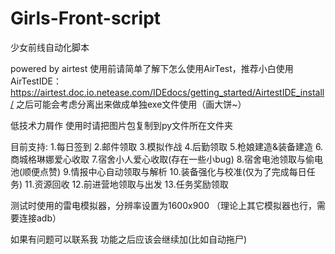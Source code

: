 # Girls-Front-script
少女前线自动化脚本

powered by airtest
使用前请简单了解下怎么使用AirTest，推荐小白使用AirTestIDE：https://airtest.doc.io.netease.com/IDEdocs/getting_started/AirtestIDE_install/
之后可能会考虑分离出来做成单独exe文件使用（画大饼~）

低技术力屑作
使用时请把图片包复制到py文件所在文件夹

目前支持:
1.每日签到
2.邮件领取
3.模拟作战
4.后勤领取
5.枪娘建造&装备建造
6.商城格琳娜爱心收取
7.宿舍小人爱心收取(存在一些小bug)
8.宿舍电池领取与偷电池(顺便点赞)
9.情报中心自动领取与解析
10.装备强化与校准(仅为了完成每日任务)
11.资源回收
12.前进营地领取与出发
13.任务奖励领取

测试时使用的雷电模拟器，分辨率设置为1600x900
（理论上其它模拟器也行，需要连接adb）

如果有问题可以联系我
功能之后应该会继续加(比如自动拖尸)

